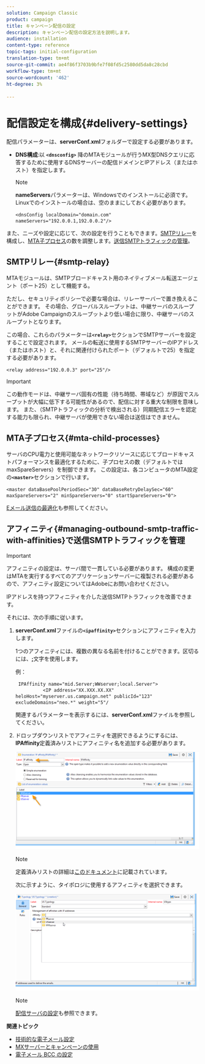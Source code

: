 ```yaml
---
solution: Campaign Classic
product: campaign
title: キャンペーン配信の設定
description: キャンペーン配信の設定方法を説明します。
audience: installation
content-type: reference
topic-tags: initial-configuration
translation-type: tm+mt
source-git-commit: ae4f86f3703b9bfe7f08fd5c2580dd5da8c28cbd
workflow-type: tm+mt
source-wordcount: '462'
ht-degree: 3%

---
```


# 配信設定を構成{#delivery-settings}

配信パラメーターは、**serverConf.xml**&#x200B;フォルダーで設定する必要があります。

* **DNS構成**:以 **`<dnsconfig>`** 降のMTAモジュールが行うMX型DNSクエリに応答するために使用するDNSサーバーの配信ドメインとIPアドレス（またはホスト）を指定します。

   >[!NOTE]
   >
   >**nameServers**&#x200B;パラメーターは、Windowsでのインストールに必須です。 Linuxでのインストールの場合は、空のままにしておく必要があります。

   ```
   <dnsConfig localDomain="domain.com" nameServers="192.0.0.1,192.0.0.2"/>
   ```

また、ニーズや設定に応じて、次の設定を行うこともできます。[SMTPリレー](#smtp-relay)を構成し、[MTA子プロセス](#mta-child-processes)の数を調整します。[送信SMTPトラフィックの管理](#managing-outbound-smtp-traffic-with-affinities)。

## SMTPリレー{#smtp-relay}

MTAモジュールは、SMTPブロードキャスト用のネイティブメール転送エージェント（ポート25）として機能する。

ただし、セキュリティポリシーで必要な場合は、リレーサーバーで置き換えることができます。 その場合、グローバルスループットは、中継サーバのスループットがAdobe Campaignのスループットより低い場合に限り、中継サーバのスループットとなります。

この場合、これらのパラメーターは&#x200B;**`<relay>`**&#x200B;セクションでSMTPサーバーを設定することで設定されます。 メールの転送に使用するSMTPサーバーのIPアドレス（またはホスト）と、それに関連付けられたポート（デフォルトで25）を指定する必要があります。

```
<relay address="192.0.0.3" port="25"/>
```

>[!IMPORTANT]
>
>この動作モードは、中継サーバ固有の性能（待ち時間、帯域など）が原因でスループットが大幅に低下する可能性があるので、配信に対する重大な制限を意味します。 また、（SMTPトラフィックの分析で検出される）同期配信エラーを認定する能力も限られ、中継サーバが使用できない場合は送信はできません。

## MTA子プロセス{#mta-child-processes}

サーバのCPU電力と使用可能なネットワークリソースに応じてブロードキャストパフォーマンスを最適化するために、子プロセスの数（デフォルトではmaxSpareServers）を制御できます。 この設定は、各コンピュータのMTA設定の&#x200B;**`<master>`**&#x200B;セクションで行います。

```
<master dataBasePoolPeriodSec="30" dataBaseRetryDelaySec="60" maxSpareServers="2" minSpareServers="0" startSpareServers="0">
```

[Eメール送信の最適化](../../installation/using/email-deliverability.md#email-sending-optimization)も参照してください。

## アフィニティ{#managing-outbound-smtp-traffic-with-affinities}で送信SMTPトラフィックを管理

>[!IMPORTANT]
>
>アフィニティの設定は、サーバ間で一貫している必要があります。 構成の変更はMTAを実行するすべてのアプリケーションサーバーに複製される必要があるので、アフィニティ設定についてはAdobeにお問い合わせください。

IPアドレスを持つアフィニティを介した送信SMTPトラフィックを改善できます。

それには、次の手順に従います。

1. **serverConf.xml**&#x200B;ファイルの&#x200B;**`<ipaffinity>`**&#x200B;セクションにアフィニティを入力します。

   1つのアフィニティには、複数の異なる名前を付けることができます。区切るには、**;**&#x200B;文字を使用します。

   例：

   ```
    IPAffinity name="mid.Server;WWserver;local.Server">
             <IP address="XX.XXX.XX.XX" heloHost="myserver.us.campaign.net" publicId="123" excludeDomains="neo.*" weight="5"/
   ```

   関連するパラメーターを表示するには、**serverConf.xml**&#x200B;ファイルを参照してください。

1. ドロップダウンリストでアフィニティを選択できるようにするには、**IPAffinity**&#x200B;定義済みリストにアフィニティ名を追加する必要があります。

   ![](assets/ipaffinity_enum.png)

   >[!NOTE]
   >
   >定義済みリストの詳細は[このドキュメント](../../platform/using/managing-enumerations.md)に記載されています。

   次に示すように、タイポロジに使用するアフィニティを選択できます。

   ![](assets/ipaffinity_typology.png)

   >[!NOTE]
   >
   >[配信サーバの設定](../../installation/using/email-deliverability.md#delivery-server-configuration)も参照できます。

**関連トピック**
* [技術的な電子メール設定](email-deliverability.md)
* [MXサーバーとキャンペーンの使用](using-mx-servers.md)
* [電子メール BCC の設定](email-archiving.md)
